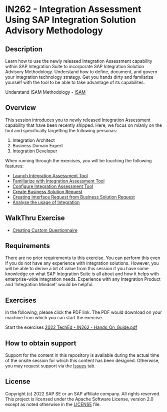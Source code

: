 # IN262 - Integration Assessment Using SAP Integration Solution Advisory Methodology

## Description

Learn how to use the newly released Integration Assessment capability within SAP Integration Suite to incorporate SAP Integration Solution Advisory Methodology. Understand how to define, document, and govern your integration technology strategy. Get you hands dirty and familarize yourself with the tool to be able to take advantage of its capabilites.   

Understand ISAM Methodology - [ISAM](/intro)

## Overview

This session introduces you to newly released Integration Assessment capability that have been recently shipped. Here, we focus on mianly on the tool and specifically targetting the following personas:
1. Integration Architect
2. Business Domain Expert
3. Integration Developer

When running through the exercises, you will be touching the following features:

- [Launch Integration Assessment Tool](/exercises/ex0)
- [Familiarize with Integration Assessment Tool](/exercises/ex1)
- [Configure Integration Assessment Tool](/exercises/ex2)
- [Create Business Solution Request](/exercises/ex3)
- [Creating Interface Request from Business Solution Request](/exercises/ex4)
- [Analyse the usage of Integration](/exercises/ex5)

## WalkThru Exercise
- [Creating Custom Questionnaire](/exercises/ex6)

## Requirements

There are no prior requirements to this exercise. You can perform this even if you do not have any experience with integration solutions. However, you will be able to derive a lot of value from this session if you have some knowledge on what SAP Integration Suite is all about and how it helps with enterprise-wide integration needs. Experience with any Integration Product and 'Integration Mindset' would be helpful.

## Exercises

In the following, please click the PDF link. The PDF would download on your machine from which you can start the exercise. 

Start the exercises [2022 TechEd - IN262 - Hands_On_Guide.pdf](https://github.com/SAP-samples/teched2022-IN262/files/9734812/2022.TechEd.-.IN262.-.Hands_On_Guide.pdf)

<!--
Provide the exercise content here directly in README.md using [markdown](https://guides.github.com/features/mastering-markdown/) and linking to the specific exercise pages, below is an example.

- [Getting Started](exercises/ex0/)
- [Exercise 1 - First Exercise Description](exercises/ex1/)
    - [Exercise 1.1 - Exercise 1 Sub Exercise 1 Description](exercises/ex1#exercise-11-sub-exercise-1-description)
    - [Exercise 1.2 - Exercise 1 Sub Exercise 2 Description](exercises/ex1#exercise-12-sub-exercise-2-description)
- [Exercise 2 - Second Exercise Description](exercises/ex2/)
    - [Exercise 2.1 - Exercise 2 Sub Exercise 1 Description](exercises/ex2#exercise-21-sub-exercise-1-description)
    - [Exercise 2.2 - Exercise 2 Sub Exercise 2 Description](exercises/ex2#exercise-22-sub-exercise-2-description)



**OR** Link to the Tutorial Navigator for example...

Start the exercises [here](https://developers.sap.com/tutorials/abap-environment-trial-onboarding.html).

**IMPORTANT**

Your repo must contain the .reuse and LICENSES folder and the License section below. DO NOT REMOVE the section or folders/files. Also, remove all unused template assets(images, folders, etc) from the exercises folder. 

## Summary

Continue to - [Launch Integration Assessment Tool ](/exercises/ex0)
-->

## How to obtain support

Support for the content in this repository is available during the actual time of the onsite session for which this content has been designed. Otherwise, you may request support via the [Issues](../../issues) tab.

## License
Copyright (c) 2022 SAP SE or an SAP affiliate company. All rights reserved. This project is licensed under the Apache Software License, version 2.0 except as noted otherwise in the [LICENSE](LICENSES/Apache-2.0.txt) file.
